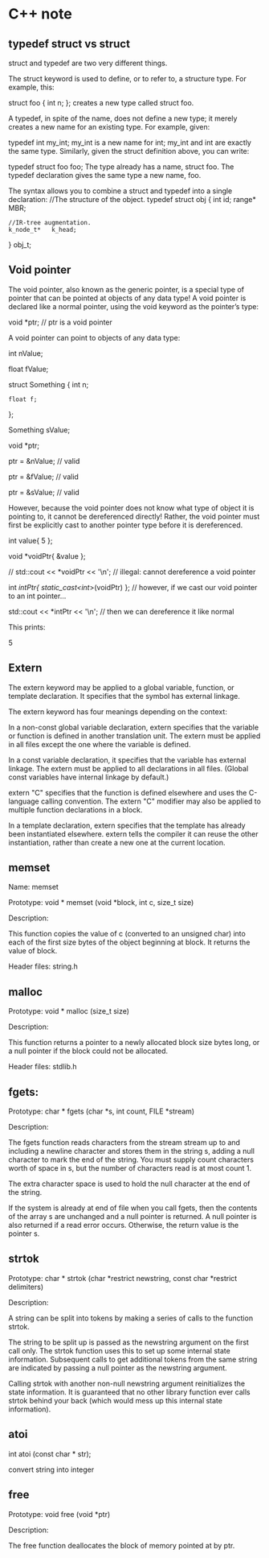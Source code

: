 # C++ note
## typedef struct vs struct

struct and typedef are two very different things.

The struct keyword is used to define, or to refer to, a structure type. For example, this:

struct foo {
    int n;
};
creates a new type called struct foo.

A typedef, in spite of the name, does not define a new type; it merely creates a new name for an existing type. For example, given:

typedef int my_int;
my_int is a new name for int; my_int and int are exactly the same type. Similarly, given the struct definition above, you can write:

typedef struct foo foo;
The type already has a name, struct foo. The typedef declaration gives the same type a new name, foo.

The syntax allows you to combine a struct and typedef into a single declaration:
//The structure of the object.
typedef struct obj
{
	int			id;
	range*		MBR;

	//IR-tree augmentation.
	k_node_t*	k_head;

}	obj_t;

## Void pointer


The void pointer, also known as the generic pointer, is a special type of pointer that can be pointed at objects of any data type! A void pointer is declared like a normal pointer, using the void keyword as the pointer’s type:


void *ptr; // ptr is a void pointer

A void pointer can point to objects of any data type:


int nValue;

float fValue;


struct Something
{
    int n;
    
    float f;
};


Something sValue;
 
void *ptr;

ptr = &nValue; // valid

ptr = &fValue; // valid

ptr = &sValue; // valid


However, because the void pointer does not know what type of object it is pointing to, it cannot be dereferenced directly! Rather, the void pointer must first be explicitly cast to another pointer type before it is dereferenced.

int value{ 5 };

void *voidPtr{ &value };
 
 
// std::cout << *voidPtr << '\n'; // illegal: cannot dereference a void pointer


int *intPtr{ static_cast<int*>(voidPtr) }; // however, if we cast our void pointer to an int pointer...


std::cout << *intPtr << '\n'; // then we can dereference it like normal

This prints:


5

## Extern
The extern keyword may be applied to a global variable, function, or template declaration. It specifies that the symbol has external linkage. 


The extern keyword has four meanings depending on the context:


In a non-const global variable declaration, extern specifies that the variable or function is defined in another translation unit. The extern must be applied in all files except the one where the variable is defined.


In a const variable declaration, it specifies that the variable has external linkage. The extern must be applied to all declarations in all files. (Global const variables have internal linkage by default.)


extern "C" specifies that the function is defined elsewhere and uses the C-language calling convention. The extern "C" modifier may also be applied to multiple function declarations in a block.


In a template declaration, extern specifies that the template has already been instantiated elsewhere. extern tells the compiler it can reuse the other instantiation, rather than create a new one at the current location.

## memset
Name: memset


Prototype: void * memset (void *block, int c, size_t size)


Description:


This function copies the value of c (converted to an unsigned char) into each of the first size bytes of the object beginning at block. It returns the value of block. 


Header files:
string.h

## malloc
Prototype: void * malloc (size_t size)


Description:


This function returns a pointer to a newly allocated block size bytes long, or a null pointer if the block could not be allocated. 


Header files:
stdlib.h

## fgets:


Prototype: char * fgets (char *s, int count, FILE *stream)


Description:


The fgets function reads characters from the stream stream up to and including a newline character and stores them in the string s, adding a null character to mark the end of the string. You must supply count characters worth of space in s, but the number of characters read is at most count 1. 


The extra character space is used to hold the null character at the end of the string. 


If the system is already at end of file when you call fgets, then the contents of the array s are unchanged and a null  pointer is returned. A null pointer is also returned if a read error occurs. Otherwise, the return value is the pointer s. 
## strtok
Prototype: char * strtok (char *restrict newstring, const char *restrict delimiters)


Description:


A string can be split into tokens by making a series of calls to the function strtok. 


The string to be split up is passed as the newstring argument on the first call only. The strtok function uses this to set up some internal state information. Subsequent calls to get additional tokens from the same string are indicated by passing a null pointer as the newstring argument.


Calling strtok with another non-null newstring argument reinitializes the state information. It is guaranteed that no other library function ever calls strtok behind your back (which would mess up this internal state information).
## atoi
int atoi (const char * str);

convert string into integer
## free
Prototype: void free (void *ptr)

Description:

The free function deallocates the block of memory pointed at by ptr. 
